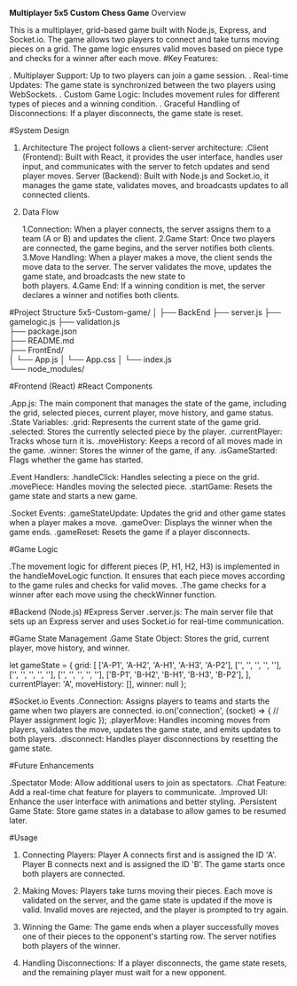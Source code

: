 **Multiplayer 5x5 Custom Chess Game**
Overview

This is a multiplayer, grid-based game built with Node.js, Express, and Socket.io. The game allows two players to connect and take turns moving pieces on a grid. The game logic ensures valid moves based on piece type and checks for a winner after each move.
#Key Features:

  .  Multiplayer Support: Up to two players can join a game session.
  .  Real-time Updates: The game state is synchronized between the two players using WebSockets.
  .  Custom Game Logic: Includes movement rules for different types of pieces and a winning condition.
  .  Graceful Handling of Disconnections: If a player disconnects, the game state is reset.


#System Design
1. Architecture
   The project follows a client-server architecture:
   .Client (Frontend): Built with React, it provides the user interface, handles user input, and communicates with the server to fetch updates and send player moves.
    Server (Backend): Built with Node.js and Socket.io, it manages the game state, validates moves, and broadcasts updates to all connected clients.

2. Data Flow

    1.Connection: When a player connects, the server assigns them to a team (A or B) and updates the client.
    2.Game Start: Once two players are connected, the game begins, and the server notifies both clients.
    3.Move Handling: When a player makes a move, the client sends the move data to the server. The server validates the move, updates the game state, and broadcasts the new state to   
      both players.
    4.Game End: If a winning condition is met, the server declares a winner and notifies both clients.

#Project Structure
  5x5-Custom-game/
│
├── BackEnd
├── server.js
├── gamelogic.js
├── validation.js              
├── package.json          
├── README.md              
├── FrontEnd/                
│   └── App.js
│   └── App.css
│   └── index.js         
└── node_modules/   


#Frontend (React)
   #React Components

  .App.js: The main component that manages the state of the game, including the grid, selected pieces, current player, move history, and game status.
        .State Variables:
            .grid: Represents the current state of the game grid.
            .selected: Stores the currently selected piece by the player.
            .currentPlayer: Tracks whose turn it is.
            .moveHistory: Keeps a record of all moves made in the game.
            .winner: Stores the winner of the game, if any.
            .isGameStarted: Flags whether the game has started.

  .Event Handlers:
          .handleClick: Handles selecting a piece on the grid.
          .movePiece: Handles moving the selected piece.
          .startGame: Resets the game state and starts a new game.

  .Socket Events:
          .gameStateUpdate: Updates the grid and other game states when a player makes a move.
          .gameOver: Displays the winner when the game ends.
          .gameReset: Resets the game if a player disconnects.

#Game Logic

.The movement logic for different pieces (P, H1, H2, H3) is implemented in the handleMoveLogic function. It ensures that each piece moves according to the game rules and checks for 
 valid moves.
.The game checks for a winner after each move using the checkWinner function.

#Backend (Node.js)
  #Express Server
    .server.js: The main server file that sets up an Express server and uses Socket.io for real-time communication.

  #Game State Management
    .Game State Object: Stores the grid, current player, move history, and winner.

  let gameState = {
    grid: [
        ['A-P1', 'A-H2', 'A-H1', 'A-H3', 'A-P2'],
        ['', '', '', '', ''],
        ['', '', '', '', ''],
        ['', '', '', '', ''],
        ['B-P1', 'B-H2', 'B-H1', 'B-H3', 'B-P2'],
    ],
    currentPlayer: 'A',
    moveHistory: [],
    winner: null
};

#Socket.io Events
  .Connection: Assigns players to teams and starts the game when two players are connected.
    io.on('connection', (socket) => {
    // Player assignment logic
});
  .playerMove: Handles incoming moves from players, validates the move, updates the game state, and emits updates to both players.
  .disconnect: Handles player disconnections by resetting the game state.


#Future Enhancements

   .Spectator Mode: Allow additional users to join as spectators.
   .Chat Feature: Add a real-time chat feature for players to communicate.
   .Improved UI: Enhance the user interface with animations and better styling.
   .Persistent Game State: Store game states in a database to allow games to be resumed later.

#Usage

   1) Connecting Players:
        Player A connects first and is assigned the ID 'A'.
        Player B connects next and is assigned the ID 'B'.
        The game starts once both players are connected.

   2) Making Moves:
        Players take turns moving their pieces.
        Each move is validated on the server, and the game state is updated if the move is valid.
        Invalid moves are rejected, and the player is prompted to try again.

   3)  Winning the Game:
        The game ends when a player successfully moves one of their pieces to the opponent's starting row.
        The server notifies both players of the winner.

   4)  Handling Disconnections:
        If a player disconnects, the game state resets, and the remaining player must wait for a new opponent.

      
